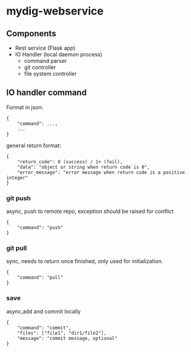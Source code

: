 # mydig-webservice

## Components

- Rest service (Flask app)
- IO Handler (local daemon process)
	- command parser
	- git controller
	- file system controller

## IO handler command

Format in json:

```
{
	"command": ...,
	...
}
```

general return format:

```
{
	"return_code": 0 (success) / 1+ (fail),
	"data": "object or string when return code is 0",
	"error_message": "error message when return code is a positive integer"
}
```

### git push

async, push to remote repo, exception should be raised for conflict

```
{
	"command": "push"
}
```

### git pull

sync, needs to return once finished, only used for initialization.

```
{
	"command": "pull"
}
```

### save

async,add and commit locally

```
{
	"command": "commit",
	"files": ["file1", "dir1/file2"],
	"message": "commit message, optional"
}
```
